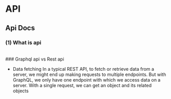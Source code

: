 # API
##  Api Docs

### (1) What is api
<br>
###  Graphql api vs Rest api

* Data fetching
In a typical REST API, to fetch or retrieve data from a server, we might end up making requests to multiple endpoints. But with GraphQL, we only have one endpoint with which we access data on a server. With a single request, we can get an object and its related objects
